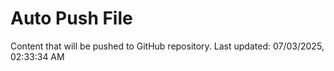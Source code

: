 # Auto Push File

Content that will be pushed to GitHub repository.
Last updated: 07/03/2025, 02:33:34 AM
